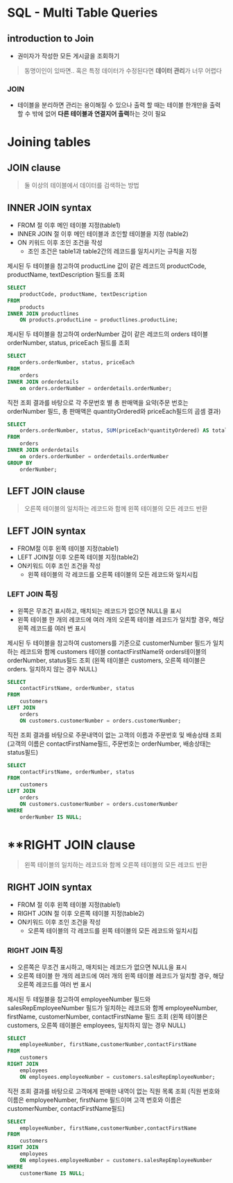 # SQL - Multi Table Queries
## introduction to Join
* 권미자가 작성한 모든 게시글을 조회하기
> 동명이인이 있따면.. 혹은 특정 데이터가 수정된다면 **데이터 관리**가 너무 어렵다
### JOIN
* 테이블을 분리하면 관리는 용이해질 수 있으나 출력 할 때는 테이블 한개만을 출력할 수 밖에 없어 **다른 테이블과 연결지어 출력**하는 것이 필요

# Joining tables
## JOIN clause
> 둘 이상의 테이블에서 데이터를 검색하는 방법

## INNER JOIN syntax
* FROM 절 이후 메인 테이블 지정(table1)
* INNER JOIN 절 이후 메인 테이블과 조인할 테이블을 지정 (table2)
* ON 키워드 이후 조인 조건을 작성
  * 조인 조건은 table1과 table2간의 레코드를 일치시키는 규칙을 지정

<!-- INNER JOIN 문제1 -->
제시된 두 테이블을 참고하여 productLine 값이 같은 레코드의 productCode, productName, textDescription 필드를 조회

```SQL
SELECT
	productCode, productName, textDescription
FROM 
	products
INNER JOIN productlines
	ON products.productLine = productlines.productLine;
```

<!-- INNER JOIN 문제2 -->
제시된 두 테이블을 참고하여 orderNumber 갑이 같은 레코드의 orders 테이블 orderNumber, status, priceEach 필드를 조회
```SQL
SELECT
	orders.orderNumber, status, priceEach
FROM
	orders
INNER JOIN orderdetails
	on orders.orderNumber = orderdetails.orderNumber;
```

<!-- INNER JOIN 문제3 -->
직전 조회 결과를 바탕으로 각 주문번호 별 총 판매액을 요약(주문 번호는 orderNumber 필드, 총 판매액은 quantityOrdered와 priceEach필드의 곱셈 결과)
```SQL
SELECT
	orders.orderNumber, status, SUM(priceEach*quantityOrdered) AS totalSales
FROM
	orders
INNER JOIN orderdetails
	on orders.orderNumber = orderdetails.orderNumber
GROUP BY
	orderNumber;
```

## **LEFT JOIN** clause
> 오른쪽 테이블의 일치하는 레코드와 함께 왼쪽 테이블의 모든 레코드 반환

## LEFT JOIN syntax
* FROM절 이후 왼쪽 테이블 지정(table1)
* LEFT JOIN절 이후 오른쪽 테이블 지정(table2)
* ON키워드 이후 조인 조건을 작성
  * 왼쪽 테이블의 각 레코드를 오른쪽 테이블의 모든 레코드와 일치시킴

### LEFT JOIN 특징
* 왼쪽은 무조건 표시하고, 매치되는 레코드가 없으면 NULL을 표시
* 왼쪽 테이블 한 개의 레코드에 여러 개의 오른쪽 테이블 레코드가 일치할 경우, 해당 왼쪽 레코드를 여러 번 표시

<!-- LEFT JOIN 문제1 -->
제시된 두 테이블을 참고하여 customers를 기준으로 customerNumber 필드가 일치하는 레코드와 함께 customers 테이블 contactFirstName와 orders테이블의 orderNumber, status필드 조회 (왼쪽 테이블은 customers, 오른쪽 테이블은 orders. 일치하지 않는 경우 NULL)
```SQL
SELECT
	contactFirstName, orderNumber, status
FROM
	customers
LEFT JOIN
	orders
	ON customers.customerNumber = orders.customerNumber;
```

<!-- LEFT JOIN 문제2 -->
직전 조회 결과를 바탕으로 주문내역이 없는 고객의 이름과 주문번호 및 배송상태 조회 (고객의 이름은 contactFirstName필드, 주문번호는 orderNumber, 배송상태는 status필드)
```SQL
SELECT
	contactFirstName, orderNumber, status
FROM
	customers
LEFT JOIN
	orders
	ON customers.customerNumber = orders.customerNumber
WHERE
	orderNumber IS NULL;
```

# **RIGHT JOIN clause
> 왼쪽 테이블의 일치하는 레코드와 함께 오른쪽 테이블의 모든 레코드 반환

## RIGHT JOIN syntax
* FROM 절 이후 왼쪽 테이블 지정(table1)
* RIGHT JOIN 절 이후 오른쪽 테이블 지정(table2)
* ON키워드 이후 조인 조건을 작성
  * 오른쪽 테이블의 각 레코드를 왼쪽 테이블의 모든 레코드와 일치시킴

### RIGHT JOIN 특징
* 오른쪽은 무조건 표시하고, 매치되는 레코드가 없으면 NULL을 표시
* 오른쪽 테이블 한 개의 레코드에 여러 개의 왼쪽 테이블 레코드가 일치할 경우, 해당 오른쪽 레코드를 여러 번 표시

<!-- RIGHT JOIN 문제1 -->
제시된 두 테일블을 참고하여 employeeNumber 필드와 salesRepEmployeeNumber 필드가 일치하는 레코드와 함께 employeeNumber, firstName, customerNumber, contactFirstName 필드 조회 (왼쪽 테이블은 customers, 오른쪽 테이블은 employees, 일치하지 않는 경우 NULL)

```SQL
SELECT
	employeeNumber, firstName,customerNumber,contactFirstName
FROM
	customers	
RIGHT JOIN
	employees
	ON employees.employeeNumber = customers.salesRepEmployeeNumber;
```

<!-- RIGHT JOIN 문제2 -->
직전 조회 결과를 바탕으로 고객에게 판매한 내역이 없는 직원 목록 조회
(직원 번호와 이름은 employeeNumber, firstName 필드이며 고객 번호와 이름은 customerNumber, contactFirstName필드)
```SQL
SELECT
	employeeNumber, firstName,customerNumber,contactFirstName
FROM
	customers	
RIGHT JOIN
	employees
	ON employees.employeeNumber = customers.salesRepEmployeeNumber
WHERE
	customerName IS NULL;
```